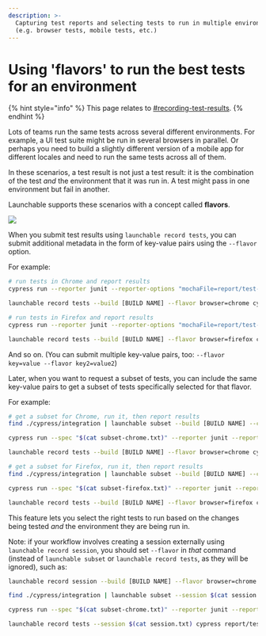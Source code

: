 ```yaml
---
description: >-
  Capturing test reports and selecting tests to run in multiple environments
  (e.g. browser tests, mobile tests, etc.)
---
```


# Using 'flavors' to run the best tests for an environment

{% hint style="info" %}
This page relates to [#recording-test-results](./#recording-test-results "mention").
{% endhint %}

Lots of teams run the same tests across several different environments. For example, a UI test suite might be run in several browsers in parallel. Or perhaps you need to build a slightly different version of a mobile app for different locales and need to run the same tests across all of them.

In these scenarios, a test result is not just a test result: it is the combination of the test _and_ the environment that it was run in. A test might pass in one environment but fail in another.

Launchable supports these scenarios with a concept called **flavors**.

![](<../.gitbook/assets/flavors-2x (1) (1) (1).png>)

When you submit test results using `launchable record tests`, you can submit additional metadata in the form of key-value pairs using the `--flavor` option.

For example:

```bash
# run tests in Chrome and report results
cypress run --reporter junit --reporter-options "mochaFile=report/test-output-chrome.xml"

launchable record tests --build [BUILD NAME] --flavor browser=chrome cypress report/test-output-chrome.xml

# run tests in Firefox and report results
cypress run --reporter junit --reporter-options "mochaFile=report/test-output-firefox.xml"

launchable record tests --build [BUILD NAME] --flavor browser=firefox cypress report/test-output-firefox.xml
```

And so on. (You can submit multiple key-value pairs, too: `--flavor key=value --flavor key2=value2`)

Later, when you want to request a subset of tests, you can include the same key-value pairs to get a subset of tests specifically selected for that flavor.

For example:

```bash
# get a subset for Chrome, run it, then report results
find ./cypress/integration | launchable subset --build [BUILD NAME] --confidence 90% --flavor browser=chrome cypress > subset-chrome.txt

cypress run --spec "$(cat subset-chrome.txt)" --reporter junit --reporter-options "mochaFile=report/test-output-chrome.xml"

launchable record tests --build [BUILD NAME] --flavor browser=chrome cypress report/test-output-chrome.xml

# get a subset for Firefox, run it, then report results
find ./cypress/integration | launchable subset --build [BUILD NAME] --confidence 90% --flavor browser=firefox cypress > subset-firefox.txt

cypress run --spec "$(cat subset-firefox.txt)" --reporter junit --reporter-options "mochaFile=report/test-output-firefox.xml"

launchable record tests --build [BUILD NAME] --flavor browser=firefox cypress report/test-output-firefox.xml
```

This feature lets you select the right tests to run based on the changes being tested _and_ the environment they are being run in.

Note: if your workflow involves creating a session externally using `launchable record session`, you should set `--flavor` in _that_ command (instead of `launchable subset` or `launchable record tests`, as they will be ignored), such as:

```bash
launchable record session --build [BUILD NAME] --flavor browser=chrome > session.txt

find ./cypress/integration | launchable subset --session $(cat session.txt) --confidence 90% cypress > subset-chrome.txt

cypress run --spec "$(cat subset-chrome.txt)" --reporter junit --reporter-options "mochaFile=report/test-output-chrome.xml"

launchable record tests --session $(cat session.txt) cypress report/test-output-chrome.xml
```
